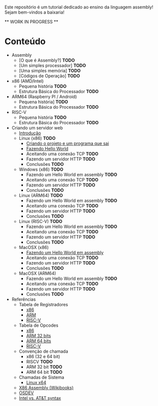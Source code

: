 
Este repositório é um tutorial dedicado ao ensino da linguagem assembly! Sejam bem-vindos a baixaria!

** WORK IN PROGRESS **

Conteúdo
========

* Assembly
  * [O que é Assembly?] **TODO**
  * [Um simples processador] **TODO**
  * [Uma simples memória] **TODO**
  * [Códigos de Operação] **TODO**
* x86 (AMD/Intel)
  * Pequena história **TODO**
  * Estrutura Básica do Processador **TODO**
* ARM64 (Raspberry PI / Android)
  * Pequena história] **TODO**
  * Estrutura Básica do Processador **TODO**
* RISC-V
  * Pequena história **TODO**
  * Estrutura Básica do Processador **TODO**
* Criando um servidor web
  * [Introdução](/webserver/intro)
  * Linux (x86) **TODO**
    * [Criando o projeto e um programa que sai](/webserver/linux/part0)
    * [Fazendo Hello World](/webserver/linux/part1)
    * Aceitando uma conexão TCP **TODO**
    * Fazendo um servidor HTTP **TODO**
    * Conclusões **TODO**
  * Windows (x86) **TODO**
    * Fazendo um Hello World em assembly **TODO**
    * Aceitando uma conexão TCP **TODO**
    * Fazendo um servidor HTTP **TODO**
    * Conclusões **TODO**
  * Linux (ARM64) **TODO**
    * Fazendo um Hello World em assembly **TODO**
    * Aceitando uma conexão TCP **TODO**
    * Fazendo um servidor HTTP **TODO**
    * Conclusões **TODO**
  * Linux (RISC-V) **TODO**
    * Fazendo um Hello World em assembly **TODO**
    * Aceitando uma conexão TCP **TODO**
    * Fazendo um servidor HTTP **TODO**
    * Conclusões **TODO**
  * MacOSX (x86)
    * [Fazendo um Hello World em assembly](/webserver/macosx/part0)
    * Aceitando uma conexão TCP **TODO**
    * Fazendo um servidor HTTP **TODO**
    * Conclusões **TODO**
  * MacOSX (ARM64)
    * Fazendo um Hello World em assembly **TODO** 
    * Aceitando uma conexão TCP **TODO**
    * Fazendo um servidor HTTP **TODO**
    * Conclusões **TODO**
* Referências
  * Tabela de Registradores
    * [x86](/registers/x86)
    * [ARM](/registers/arm)
    * [RISC-V](/registers/riscv)
  * Tabela de Opcodes
    * [x86](/opcodes/x86)
    * [ARM 32 bits](/opcodes/arm)
    * [ARM 64 bits](/opcodes/arm64)
    * [RISC-V](/opcodes/riscv)
  * Convenção de chamada
    * x86 (32 e 64 bit)
    * RISCV **TODO**
    * ARM 32 bit **TODO**
    * ARM 64 bit **TODO**
  * Chamadas de Sistema
    * [Linux x64](/syscall/linux-amd64)
  * [X86 Assembly (Wikibooks)](https://en.wikibooks.org/wiki/X86_Assembly)
  * [OSDEV](https://wiki.osdev.org/Expanded_Main_Page)
  * [Intel vs. AT&T syntax](http://staffwww.fullcoll.edu/aclifton/courses/cs241/syntax.html)
